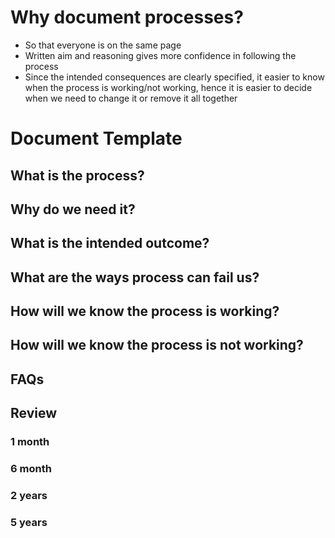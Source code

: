 # Why document processes?
- So that everyone is on the same page
- Written aim and reasoning gives more confidence in following the process
- Since the intended consequences are clearly specified, it easier to know when the process is working/not working, hence it is easier to decide when we need to change it or remove it all together

# Document Template

## What is the process?

## Why do we need it?

## What is the intended outcome?

## What are the ways process can fail us?

## How will we know the process is working?

## How will we know the process is not working?

## FAQs

## Review

### 1 month
### 6 month
### 2 years
### 5 years